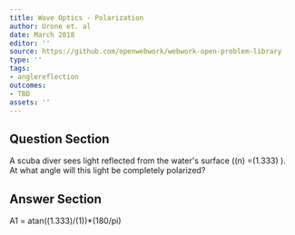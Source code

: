 ```yaml
---
title: Wave Optics - Polarization
author: Urone et. al
date: March 2018
editor: ''
source: https://github.com/openwebwork/webwork-open-problem-library
type: ''
tags:
- anglereflection
outcomes:
- TBD
assets: ''
---
```


## Question Section 

A scuba diver sees light reflected from the water's surface ((n) =(1.333) ). At what angle will this light be completely polarized?


## Answer Section

A1 = atan((1.333)/(1))*(180/pi)